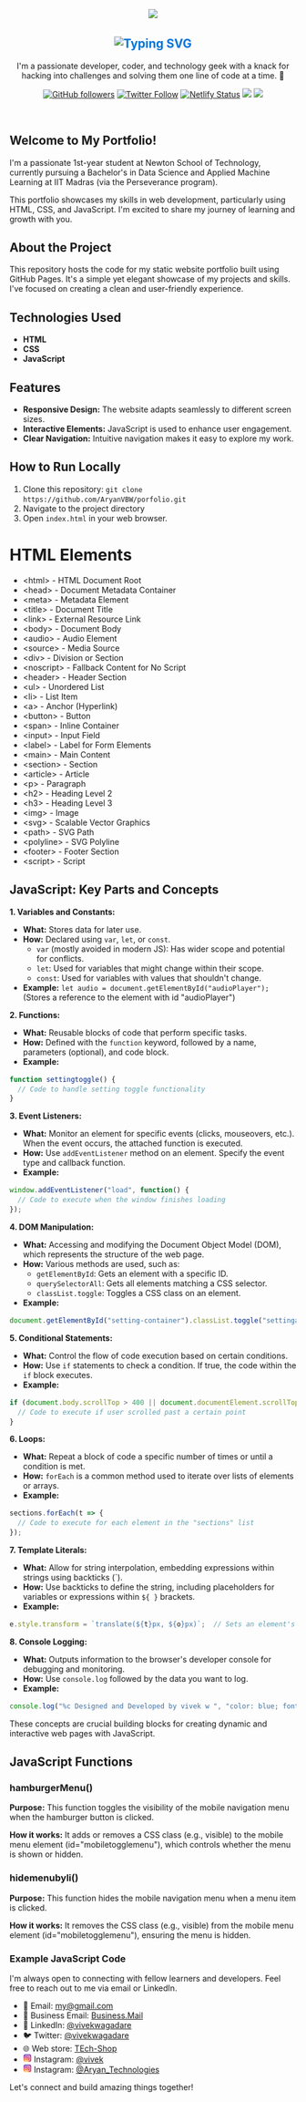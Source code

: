 <p align="center">
<img src="https://github.com/AryanVBW/kali-Linux-Android/releases/download/1/removebackground.png" height="80">
</p>
<div align="center">
<h2 style="text-align: center; color: #0074D9;">
  <img src="https://readme-typing-svg.demolab.com?font=Fira+Code&pause=1000&color=0074D9&random=false&width=435&lines=Hello%2C+I'm+Vivek+Wagdare+👋" alt="Typing SVG" />
</h2>


I'm a passionate developer, coder, and technology geek with a knack for hacking into challenges and solving them one line of code at a time. 🚀

[![GitHub followers](https://img.shields.io/github/followers/yourusername?label=Follow&style=social)](https://github.com/Aryanvbw)
[![Twitter Follow](https://img.shields.io/twitter/follow/yourtwitterhandle?label=Follow&style=social)](https://x.com/vivekwagadare?t=nuIH3LUbo8o2o1Rjxot-hA&s=09)
[![Netlify Status](https://api.netlify.com/api/v1/badges/518abbc0-2260-4e61-a47c-febf065288c2/deploy-status)](https://app.netlify.com/sites/vivekw-portfolio/deploys)
<a href="https://instagram.com/vivekbw"><img src="https://img.shields.io/badge/Instagram-Follow%20@Vivek-E1306C"/></a>
<a href="https://instagram.com/aryan_technolog1es"><img src="https://img.shields.io/badge/Instagram-Follow%20@Aryan_Technologies-E1306C"/></a>
</div>
<p align="center">
<br/>



## Welcome to My Portfolio!

I'm a passionate 1st-year student at Newton School of Technology, currently pursuing a Bachelor's in Data Science and Applied Machine Learning at IIT Madras (via the Perseverance program).

This portfolio showcases my skills in web development, particularly using HTML, CSS, and JavaScript. I'm excited to share my journey of learning and growth with you.

## About the Project

This repository hosts the code for my static website portfolio built using GitHub Pages. It's a simple yet elegant showcase of my projects and skills. I've focused on creating a clean and user-friendly experience.

## Technologies Used

- **HTML**
- **CSS**
- **JavaScript**

## Features

- **Responsive Design:** The website adapts seamlessly to different screen sizes.
- **Interactive Elements:** JavaScript is used to enhance user engagement.
- **Clear Navigation:** Intuitive navigation makes it easy to explore my work.

## How to Run Locally

1. Clone this repository: `git clone https://github.com/AryanVBW/porfolio.git`
2. Navigate to the project directory
3. Open `index.html` in your web browser.




<!DOCTYPE html>
<html>
<head>
</head>
<body>
  <h1>HTML Elements</h1>
  <ul>
    <li>&lt;html&gt; - HTML Document Root</li>
    <li>&lt;head&gt; - Document Metadata Container</li>
    <li>&lt;meta&gt; - Metadata Element</li>
    <li>&lt;title&gt; - Document Title</li>
    <li>&lt;link&gt; - External Resource Link</li>
    <li>&lt;body&gt; - Document Body</li>
    <li>&lt;audio&gt; - Audio Element</li>
    <li>&lt;source&gt; - Media Source</li>
    <li>&lt;div&gt; - Division or Section</li>
    <li>&lt;noscript&gt; - Fallback Content for No Script</li>
    <li>&lt;header&gt; - Header Section</li>
    <li>&lt;ul&gt; - Unordered List</li>
    <li>&lt;li&gt; - List Item</li>
    <li>&lt;a&gt; - Anchor (Hyperlink)</li>
    <li>&lt;button&gt; - Button</li>
    <li>&lt;span&gt; - Inline Container</li>
    <li>&lt;input&gt; - Input Field</li>
    <li>&lt;label&gt; - Label for Form Elements</li>
    <li>&lt;main&gt; - Main Content</li>
    <li>&lt;section&gt; - Section</li>
    <li>&lt;article&gt; - Article</li>
    <li>&lt;p&gt; - Paragraph</li>
    <li>&lt;h2&gt; - Heading Level 2</li>
    <li>&lt;h3&gt; - Heading Level 3</li>
    <li>&lt;img&gt; - Image</li>
    <li>&lt;svg&gt; - Scalable Vector Graphics</li>
    <li>&lt;path&gt; - SVG Path</li>
    <li>&lt;polyline&gt; - SVG Polyline</li>
    <li>&lt;footer&gt; - Footer Section</li>
    <li>&lt;script&gt; - Script</li>
  </ul>
</body>
</html>

## JavaScript: Key Parts and Concepts

**1. Variables and Constants:**

* **What:** Stores data for later use.
* **How:** Declared using `var`, `let`, or `const`.
    * `var` (mostly avoided in modern JS): Has wider scope and potential for conflicts.
    * `let`: Used for variables that might change within their scope.
    * `const`: Used for variables with values that shouldn't change.
* **Example:** `let audio = document.getElementById("audioPlayer");` (Stores a reference to the element with id "audioPlayer")

**2. Functions:**

* **What:** Reusable blocks of code that perform specific tasks.
* **How:** Defined with the `function` keyword, followed by a name, parameters (optional), and code block.
* **Example:**
```javascript
function settingtoggle() {
  // Code to handle setting toggle functionality
}
```

**3. Event Listeners:**

* **What:** Monitor an element for specific events (clicks, mouseovers, etc.). When the event occurs, the attached function is executed.
* **How:** Use `addEventListener` method on an element. Specify the event type and callback function.
* **Example:**
```javascript
window.addEventListener("load", function() {
  // Code to execute when the window finishes loading
});
```

**4. DOM Manipulation:**

* **What:** Accessing and modifying the Document Object Model (DOM), which represents the structure of the web page.
* **How:** Various methods are used, such as:
    * `getElementById`: Gets an element with a specific ID.
    * `querySelectorAll`: Gets all elements matching a CSS selector.
    * `classList.toggle`: Toggles a CSS class on an element.
* **Example:**
```javascript
document.getElementById("setting-container").classList.toggle("settingactivate");
```

**5. Conditional Statements:**

* **What:** Control the flow of code execution based on certain conditions.
* **How:** Use `if` statements to check a condition. If true, the code within the `if` block executes.
* **Example:**
```javascript
if (document.body.scrollTop > 400 || document.documentElement.scrollTop > 400) {
  // Code to execute if user scrolled past a certain point
}
```

**6. Loops:**

* **What:** Repeat a block of code a specific number of times or until a condition is met.
* **How:** `forEach` is a common method used to iterate over lists of elements or arrays.
* **Example:**
```javascript
sections.forEach(t => {
  // Code to execute for each element in the "sections" list
});
```

**7. Template Literals:**

* **What:** Allow for string interpolation, embedding expressions within strings using backticks (`).
* **How:** Use backticks to define the string, including placeholders for variables or expressions within `${ }` brackets.
* **Example:**
```javascript
e.style.transform = `translate(${t}px, ${o}px)`;  // Sets an element's transform property
```

**8. Console Logging:**

* **What:** Outputs information to the browser's developer console for debugging and monitoring.
* **How:** Use `console.log` followed by the data you want to log.
* **Example:**
```javascript
console.log("%c Designed and Developed by vivek w ", "color: blue; font-weight: bold;");  // Logs a message with styles
```

These concepts are crucial building blocks for creating dynamic and interactive web pages with JavaScript.

## JavaScript Functions

### hamburgerMenu()

**Purpose:** This function toggles the visibility of the mobile navigation menu when the hamburger button is clicked.

**How it works:** It adds or removes a CSS class (e.g., visible) to the mobile menu element (id="mobiletogglemenu"), which controls whether the menu is shown or hidden.

### hidemenubyli()

**Purpose:** This function hides the mobile navigation menu when a menu item is clicked.

**How it works:** It removes the CSS class (e.g., visible) from the mobile menu element (id="mobiletogglemenu"), ensuring the menu is hidden.

### Example JavaScript Code


I'm always open to connecting with fellow learners and developers. Feel free to reach out to me via email or LinkedIn.

- 📧 Email: [my@gmail.com](mailto:vivek.aryanvbw@gmail.com)
- 📧 Business Email: [Business.Mail](mailto:admin@AryanVBW.live)
- 💼 LinkedIn: [@vivekwagadare](https://www.linkedin.com/in/vivek-wagadare-b677a9216)
- 🐦 Twitter: [@vivekwagadare](https://x.com/vivekwagadare?t=nuIH3LUbo8o2o1Rjxot-hA&s=09)
- 🌐 Web store: [TEch-Shop](https://view.aryanvbw.live)
- <img src="https://github.com/AryanVBW/AryanVBW/blob/main/Instagram.png" height="15"> Instagram: [@vivek](https://instagram.com/vivekbw?igshid=NGVhN2U2NjQ0Yg==)
- <img src="https://github.com/AryanVBW/AryanVBW/blob/main/Instagram.png" height="15"> Instagram: [@Aryan_Technologies](https://instagram.com/aryan_technolog1es?igshid=MzMyNGUyNmU2YQ==)

Let's connect and build amazing things together!
